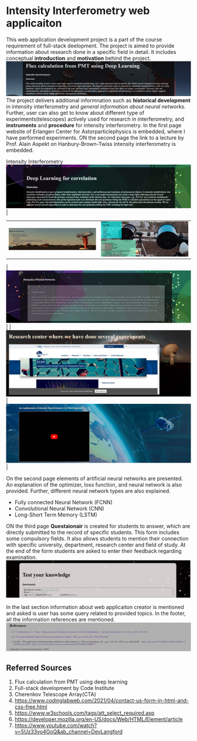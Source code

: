 # Intensity Interferometry web applicaiton

This web application development project is a part of the course requirement of full-stack deelopment. The project is aimed to provide information about research done in a specific field in detail. It includes conceptual __introduction__ and __motivation__ behind the project.
![alt text](css/img-1.png)
The project delivers additional informnation such as __historical development__ in intensity interferometry and _general information about neural networks_. Further, user can also get to know about different type of experiments(telescopes) actively used for research in interferometry, and __instruments__ and __procedure__ for intensity interferometry.
In the first page website of Erlangen Center for Astorparticlephysics is embedded, where I have performed experiments. ON the second page the link to a lecture by Prof. Alain Aspekt on Hanbury-Brown-Twiss intensity interferometry is embedded.

 Intensity Interferometry 
 ![alt text](css/img-2.png)
|<table><tr><td>![alt text](css/img-4.png)</td>  <td>![alt text](css/img-3.png)</td></tr></table> | ![alt text](css/img-5.png) |
| ![alt text](css/img-7.png) | ![alt text](css/img-8.png) |

On the second page elements of artificial neural networks are presented. An explanation of the optimizer, loss function, and neural network is also provided. Further, different neural network types are also explained.
- Fully connected Neural Network (FCNN)
- Convolutional Neural Network (CNN)
- Long-Short Term Memory (LSTM)

ON the third page __Questaionair__ is created for students to answer, which are directly submitted to the record of specific students.
This form includes some compulsory fields. It also allows students to mention their connection with specific university, department, research center and field of study. At the end of the form students are asked to enter their feedback regarding examination.
![alt text](css/img-6.png)

In the last section information about web applicaiton creator is mentioned and asked is user has some query related to provided topics. In the footer, all the information references are mentioned.
![alt text](css/img-9.png)

## Referred Sources
1. Flux calculation from PMT using deep learning
2. Full-stack development by Code Institute
3. Cherenkov Telescope Array(CTA)
4. https://www.codinglabweb.com/2021/04/contact-us-form-in-html-and-css-free.html
5. https://www.w3schools.com/tags/att_select_required.asp
6. https://developer.mozilla.org/en-US/docs/Web/HTML/Element/article
7. https://www.youtube.com/watch?v=5Uz33vo4GoQ&ab_channel=DevLangford

